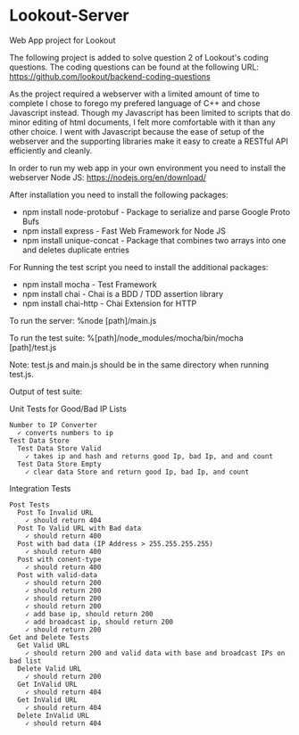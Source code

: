 # Lookout-Server
Web App project for Lookout

The following project is added to solve question 2 of Lookout's coding questions.  The coding questions can be found at the following URL:
https://github.com/lookout/backend-coding-questions

As the project required a webserver with a limited amount of time to complete I chose to forego my prefered language of C++ and chose Javascript instead.  Though my Javascript has been limited to scripts that do minor editing of html documents, I felt more comfortable with it than any other choice.  I went with Javascript because the ease of setup of the webserver and the supporting libraries make it easy to create a RESTful API efficiently and cleanly.

In order to run my web app in your own environment you need to install the webserver Node JS:
https://nodejs.org/en/download/

After installation you need to install the following packages:
- npm install node-protobuf		- Package to serialize and parse Google Proto Bufs
- npm install express					- Fast Web Framework for Node JS
- npm install unique-concat		- Package that combines two arrays into one and deletes duplicate entries

For Running the test script you need to install the additional packages:
- npm install mocha						- Test Framework
- npm install chai						- Chai is a BDD / TDD assertion library
- npm install chai-http				- Chai Extension for HTTP

To run the server:
%node [path]/main.js

To run the test suite:
%[path]/node_modules/mocha/bin/mocha [path]/test.js

Note: test.js and main.js should be in the same directory when running test.js.

Output of test suite:

  Unit Tests for Good/Bad IP Lists
  
    Number to IP Converter
      ✓ converts numbers to ip
    Test Data Store
      Test Data Store Valid
        ✓ takes ip and hash and returns good Ip, bad Ip, and and count
      Test Data Store Empty
        ✓ clear data Store and return good Ip, bad Ip, and count
  
  Integration Tests
  
    Post Tests
      Post To Invalid URL
        ✓ should return 404
      Post To Valid URL with Bad data
        ✓ should return 400
      Post with bad data (IP Address > 255.255.255.255)
        ✓ should return 400
      Post with conent-type
        ✓ should return 400
      Post with valid-data
        ✓ should return 200
        ✓ should return 200
        ✓ should return 200
        ✓ should return 200
        ✓ add base ip, should return 200
        ✓ add broadcast ip, should return 200
        ✓ should return 200
    Get and Delete Tests
      Get Valid URL
        ✓ should return 200 and valid data with base and broadcast IPs on bad list
      Delete Valid URL
        ✓ should return 200
      Get InValid URL
        ✓ should return 404
      Get InValid URL
        ✓ should return 404
      Delete InValid URL
        ✓ should return 404



